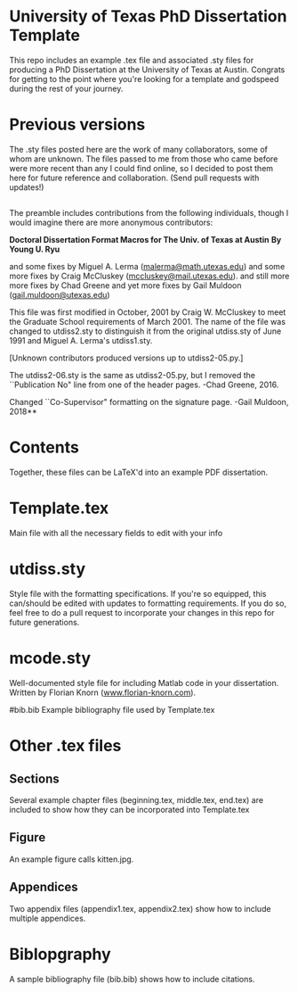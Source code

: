 # University of Texas PhD Dissertation Template
This repo includes an example .tex file and associated .sty files for producing a PhD Dissertation at the University of Texas at Austin. Congrats for getting to the point where you're looking for a template and godspeed during the rest of your journey.

# Previous versions
The .sty files posted here are the work of many collaborators, some of whom are unknown. The files passed to me from those who came before were more recent than any I could find online, so I decided to post them here for future reference and collaboration. (Send pull requests with updates!)

##
The preamble includes contributions from the following individuals, though I would imagine there are more anonymous contributors:

__Doctoral Dissertation Format Macros for The Univ. of Texas at Austin__
     __By Young U. Ryu__
     
 and some fixes by Miguel A. Lerma (malerma@math.utexas.edu)
 and some more fixes by Craig McCluskey (mccluskey@mail.utexas.edu).
 and still more more fixes by Chad Greene
 and yet more fixes by Gail Muldoon (gail.muldoon@utexas.edu)

 This file was first modified in October, 2001 by Craig W. McCluskey
 to meet the Graduate School requirements of March 2001. The name of
 the file was changed to utdiss2.sty to distinguish it from the
 original utdiss.sty of June 1991 and Miguel A. Lerma's utdiss1.sty.

 [Unknown contributors produced versions up to utdiss2-05.py.]
 
 The utdiss2-06.sty is the same as utdiss2-05.py, but I removed the ``Publication No"
 line from one of the header pages. -Chad Greene, 2016.
 
 Changed ``Co-Supervisor" formatting on the signature page. -Gail Muldoon, 2018**

# Contents
Together, these files can be LaTeX'd into an example PDF dissertation.

# Template.tex
Main file with all the necessary fields to edit with your info

# utdiss.sty
Style file with the formatting specifications. If you're so equipped, this can/should be
edited with updates to formatting requirements. If you do so, feel free to do a pull request to incorporate your changes in this repo for future generations.

# mcode.sty
Well-documented style file for including Matlab code in your dissertation. Written by Florian Knorn (www.florian-knorn.com).

#bib.bib
Example bibliography file used by Template.tex

# Other .tex files
## Sections
Several example chapter files (beginning.tex, middle.tex, end.tex) are included to show how they can be incorporated into Template.tex

## Figure
An example figure calls kitten.jpg.

## Appendices
Two appendix files (appendix1.tex, appendix2.tex) show how to include multiple appendices.

# Biblopgraphy
A sample bibliography file (bib.bib) shows how to include citations.